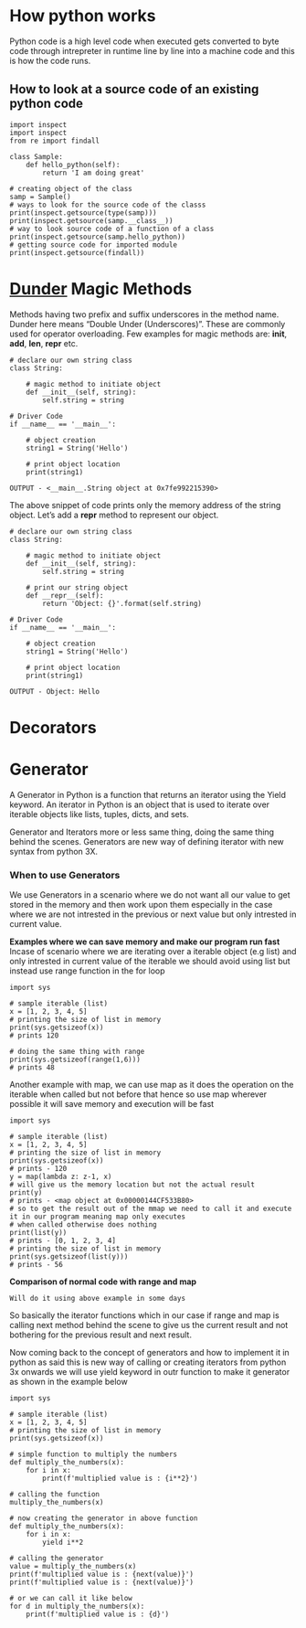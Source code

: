 # How python works

Python code is a high level code when executed gets converted to byte code through intrepreter in runtime line by line into a machine code and this is how the code runs.

## How to look at a source code of an existing python code
```
import inspect
import inspect
from re import findall

class Sample:
    def hello_python(self):
        return 'I am doing great'

# creating object of the class
samp = Sample()
# ways to look for the source code of the classs
print(inspect.getsource(type(samp)))
print(inspect.getsource(samp.__class__))
# way to look source code of a function of a class
print(inspect.getsource(samp.hello_python))
# getting source code for imported module
print(inspect.getsource(findall))
```
# [Dunder](https://docs.python.org/3/reference/datamodel.html#object.__repr__) Magic Methods

Methods having two prefix and suffix underscores in the method name. Dunder here means “Double Under (Underscores)”. These are commonly used for operator overloading. Few examples for magic methods are: __init__, __add__, __len__, __repr__ etc.

```
# declare our own string class
class String:
      
    # magic method to initiate object
    def __init__(self, string):
        self.string = string
          
# Driver Code
if __name__ == '__main__':
      
    # object creation
    string1 = String('Hello')
  
    # print object location
    print(string1)

OUTPUT - <__main__.String object at 0x7fe992215390>
```
The above snippet of code prints only the memory address of the string object. Let’s add a __repr__ method to represent our object.
```
# declare our own string class
class String:
      
    # magic method to initiate object
    def __init__(self, string):
        self.string = string
          
    # print our string object
    def __repr__(self):
        return 'Object: {}'.format(self.string)
  
# Driver Code
if __name__ == '__main__':
      
    # object creation
    string1 = String('Hello')
  
    # print object location
    print(string1)

OUTPUT - Object: Hello
```

# Decorators
# Generator 
A Generator in Python is a function that returns an iterator using the Yield keyword. An iterator in Python is an object that is used to iterate over iterable objects like lists, tuples, dicts, and sets. 

Generator and Iterators more or less same thing, doing the same thing behind the scenes. Generators are new way of defining iterator with new syntax from python 3X.

### When to use Generators
We use Generators in a scenario where we do not want all our value to get stored in the memory and then work upon them especially in the case where we are not intrested in the previous or next value but only intrested in current value.

**Examples where we can save memory and make our program run fast**
Incase of scenario where we are iterating over a iterable object (e.g list) and only intrested in current value of the iterable we should avoid using list but instead use range function in the for loop
```
import sys

# sample iterable (list)
x = [1, 2, 3, 4, 5]
# printing the size of list in memory
print(sys.getsizeof(x))
# prints 120

# doing the same thing with range
print(sys.getsizeof(range(1,6)))
# prints 48
```
Another example with map, we can use map as it does the operation on the iterable when called but not before that hence so use map wherever possible it will save memory and execution will be fast
```
import sys

# sample iterable (list)
x = [1, 2, 3, 4, 5]
# printing the size of list in memory
print(sys.getsizeof(x))
# prints - 120
y = map(lambda z: z-1, x)
# will give us the memory location but not the actual result
print(y)
# prints - <map object at 0x00000144CF533B80>
# so to get the result out of the mmap we need to call it and execute it in our program meaning map only executes
# when called otherwise does nothing
print(list(y))
# prints - [0, 1, 2, 3, 4]
# printing the size of list in memory
print(sys.getsizeof(list(y)))
# prints - 56
```
**Comparison of normal code with range and map**
```
Will do it using above example in some days
```

So basically the iterator functions which in our case if range and map is calling next method behind the scene to give us the current result and not bothering for the previous result and next result.

Now coming back to the concept of generators and how to implement it in python as said this is new way of calling or creating iterators from python 3x onwards we will use yield keyword in outr function to make it generator as shown in the example below
```
import sys

# sample iterable (list)
x = [1, 2, 3, 4, 5]
# printing the size of list in memory
print(sys.getsizeof(x))

# simple function to multiply the numbers
def multiply_the_numbers(x):
    for i in x:
        print(f'multiplied value is : {i**2}')

# calling the function
multiply_the_numbers(x)

# now creating the generator in above function
def multiply_the_numbers(x):
    for i in x:
        yield i**2

# calling the generator
value = multiply_the_numbers(x)
print(f'multiplied value is : {next(value)}')
print(f'multiplied value is : {next(value)}')

# or we can call it like below
for d in multiply_the_numbers(x):
    print(f'multiplied value is : {d}')

```








